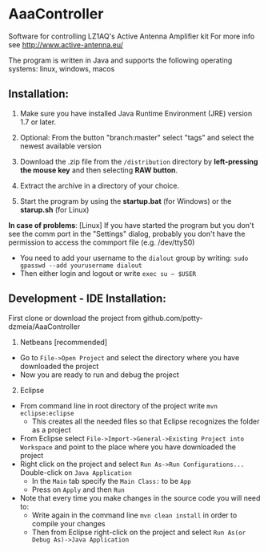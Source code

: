 AaaController
===============

Software for controlling LZ1AQ's Active Antenna Amplifier kit
For more info see http://www.active-antenna.eu/

The program is written in Java and supports the following operating systems:
linux, windows, macos


Installation:
--------------

1) Make sure you have installed Java Runtime Environment (JRE) version 1.7 or later.

2) Optional: From the button "branch:master" select "tags" and select the newest available version

3) Download the .zip file from the `/distribution` directory by **left-pressing the mouse key** and then selecting **RAW button**. 

4) Extract the archive in a directory of your choice.

4) Start the program by using the **startup.bat** (for Windows) or the **starup.sh** (for Linux)

**In case of problems**: 
[Linux] If you have started the program but you don't see the comm port in the "Settings" dialog, 
probably you don't have the permission to access the commport file (e.g. /dev/ttyS0)
* You need to add your username to the `dialout` group by writing: `sudo gpasswd --add yourusername dialout`
* Then either login and logout or write `exec su – $USER`


Development - IDE Installation:
-----------------

First clone or download the project from github.com/potty-dzmeia/AaaController

1) Netbeans [recommended]
* Go to `File->Open Project` and select the directory where you have downloaded the project
* Now you are ready to run and debug the project

2) Eclipse
* From command line in root directory of the project write `mvn eclipse:eclipse`
  * This creates all the needed files so that Eclipse recognizes the folder as a project
* From Eclipse select `File->Import->General->Existing Project into Workspace` and point to the place where you have downloaded the project
* Right click on the project and select `Run As->Run Configurations...` Double-click on `Java Application`
  * In the `Main` tab specify the `Main Class:` to be  `App` 
  * Press on `Apply` and then `Run`
* Note that every time you make changes in the source code you will need to: 
  * Write again in the command line `mvn clean install` in order to compile your changes 
  * Then from Eclipse right-click on the project and select `Run As(or Debug As)->Java Application`
